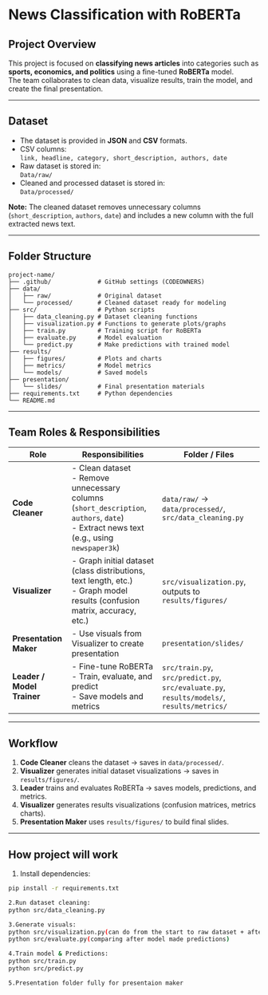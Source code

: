 # News Classification with RoBERTa

## Project Overview
This project is focused on **classifying news articles** into categories such as **sports, economics, and politics** using a fine-tuned **RoBERTa** model.  
The team collaborates to clean data, visualize results, train the model, and create the final presentation.

---

## Dataset
- The dataset is provided in **JSON** and **CSV** formats.
- CSV columns:  
  `link, headline, category, short_description, authors, date`
- Raw dataset is stored in:  
  `Data/raw/`
- Cleaned and processed dataset is stored in:  
  `Data/processed/`

**Note:** The cleaned dataset removes unnecessary columns (`short_description`, `authors`, `date`) and includes a new column with the full extracted news text.

---

## Folder Structure

```
project-name/
├── .github/             # GitHub settings (CODEOWNERS)
├── data/
│   ├── raw/             # Original dataset
│   └── processed/       # Cleaned dataset ready for modeling
├── src/                 # Python scripts
│   ├── data_cleaning.py # Dataset cleaning functions
│   ├── visualization.py # Functions to generate plots/graphs
│   ├── train.py         # Training script for RoBERTa
│   ├── evaluate.py      # Model evaluation
│   └── predict.py       # Make predictions with trained model
├── results/
│   ├── figures/         # Plots and charts
│   ├── metrics/         # Model metrics
│   └── models/          # Saved models
├── presentation/
│   └── slides/          # Final presentation materials
├── requirements.txt     # Python dependencies
└── README.md
```
---

## Team Roles & Responsibilities

| Role | Responsibilities | Folder / Files |
|------|-----------------|----------------|
| **Code Cleaner** | - Clean dataset<br>- Remove unnecessary columns (`short_description`, `authors`, `date`)<br>- Extract news text (e.g., using `newspaper3k`) | `data/raw/` → `data/processed/`, `src/data_cleaning.py` |
| **Visualizer** | - Graph initial dataset (class distributions, text length, etc.)<br>- Graph model results (confusion matrix, accuracy, etc.) | `src/visualization.py`, outputs to `results/figures/` |
| **Presentation Maker** | - Use visuals from Visualizer to create presentation | `presentation/slides/` |
| **Leader / Model Trainer** | - Fine-tune RoBERTa<br>- Train, evaluate, and predict<br>- Save models and metrics | `src/train.py`, `src/predict.py`, `src/evaluate.py`, `results/models/`, `results/metrics/` |

---

## Workflow

1. **Code Cleaner** cleans the dataset → saves in `data/processed/`.  
2. **Visualizer** generates initial dataset visualizations → saves in `results/figures/`.  
3. **Leader** trains and evaluates RoBERTa → saves models, predictions, and metrics.  
4. **Visualizer** generates results visualizations (confusion matrices, metrics charts).  
5. **Presentation Maker** uses `results/figures/` to build final slides.

---

## How project will work

1. Install dependencies:
```bash
pip install -r requirements.txt

2.Run dataset cleaning:
python src/data_cleaning.py

3.Generate visuals:
python src/visualization.py(can do from the start to raw dataset + after it`s clean)
python src/evaluate.py(comparing after model made predictions)

4.Train model & Predictions:
python src/train.py
python src/predict.py

5.Presentation folder fully for presentaion maker


